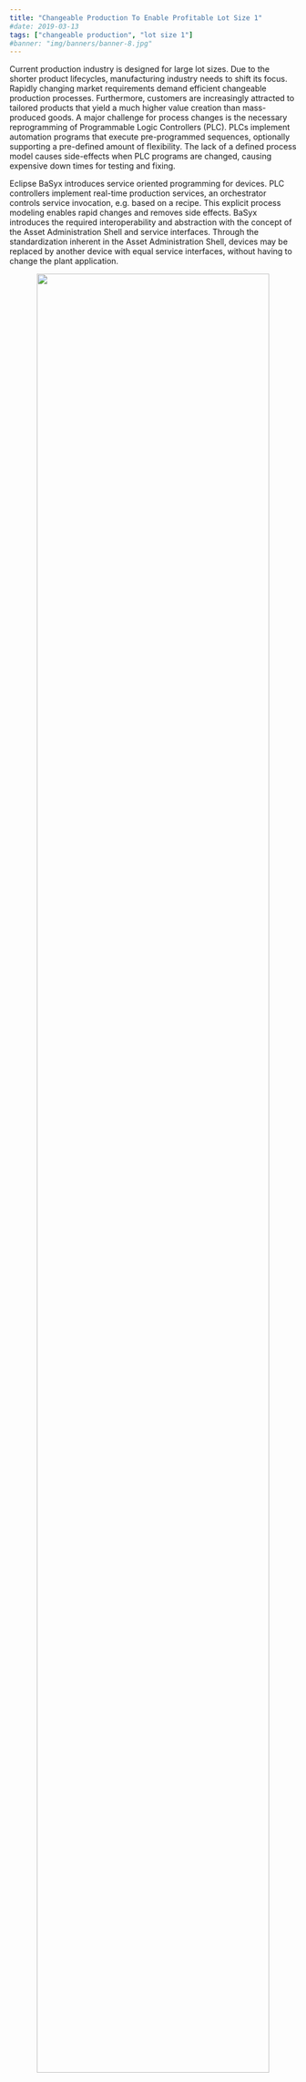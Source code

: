 ```yaml
---
title: "Changeable Production To Enable Profitable Lot Size 1"
#date: 2019-03-13
tags: ["changeable production", "lot size 1"]
#banner: "img/banners/banner-8.jpg"
---
```

<p class="lead">
Current production industry is designed for large lot sizes. Due to the shorter product lifecycles, manufacturing industry needs to shift its focus.  Rapidly changing market requirements demand efficient changeable production processes. Furthermore, customers are increasingly attracted to tailored products that yield a much higher value creation than mass-produced goods. A major challenge for process changes is the necessary reprogramming of Programmable Logic Controllers (PLC). PLCs implement automation programs that execute pre-programmed sequences, optionally supporting a pre-defined amount of flexibility. The lack of a defined process model causes side-effects when PLC programs are changed, causing expensive down times for testing and fixing. 
<p/>
<p class="lead">
Eclipse BaSyx introduces service oriented programming for devices. PLC controllers implement real-time production services, an orchestrator controls service invocation, e.g. based on a recipe. This explicit process modeling enables rapid changes and removes side effects. BaSyx introduces the required interoperability and abstraction with the concept of the Asset Administration Shell and service interfaces. Through the standardization inherent in the Asset Administration Shell, devices may be replaced by another device with equal service interfaces, without having to change the plant application. 
<p/>
<p style="text-align:center;">
 <a href="/basyx/use case/images/ChangableProduction.jpg">
   <img src="/basyx/use case/images/ChangableProduction.jpg" width="90%" alt=""/>
 </a>
</p>